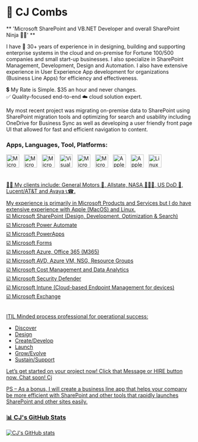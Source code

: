 # 👋 CJ Combs

** 'Microsoft SharePoint and VB.NET Developer and overall SharePoint Ninja 🐱‍👤' **

I have 🎯 30+ years of experience in in designing, building and supporting enterprise systems in the cloud and on-premise for Fortune 100/500 companies and small start-up businesses. I also specialize in SharePoint Management, Development, Design and Automation. I also have extensive experience in User Experience App development for organizations (Business Line Apps) for efficiency and effectiveness.

💲 My Rate is Simple. $35 an hour and never changes.<br>
✅ Quality-focused end-to-end ☁️ cloud solution expert.<br>

My most recent project was migrating on-premise data to SharePoint using SharePoint migration tools and optimizing for search and usability including OneDrive for Business Sync as well as developing a user friendly front page UI that allowed for fast and efficient navigation to content.<br />

### Apps, Languages, Tool, Platforms:

<a href="https://cjthegeek.sharepoint.com/sites/SharePointOnlinePortfolioforCJCombs" target="_blank"><img align="left" alt="Microsoft SharePoint" width="35px" src="https://publichtmlimg.blob.core.windows.net/$web/SharePointLOGO.png" style="padding-right:10px;" />
<a href="https://cjthegeek.sharepoint.com/sites/SharePointOnlinePortfolioforCJCombs" target="_blank"><img align="left" alt="Microsoft SharePoint" width="35px" src="https://publichtmlimg.blob.core.windows.net/$web/microsoft-power-automate-seeklogo.png" style="padding-right:10px;" />
<img align="left" alt="Microsoft OneDrive" width="35px" src="https://publichtmlimg.blob.core.windows.net/$web/OneDriveLOGO.png" style="padding-right:10px;" />
<img align="left" alt="Visual Studio Code" width="35px" src="https://cdn.jsdelivr.net/gh/devicons/devicon/icons/vscode/vscode-original.svg" style="padding-right:10px;" />
<img align="left" alt="Microsoft Azure" width="35px" src="https://cdn.jsdelivr.net/gh/devicons/devicon@latest/icons/azure/azure-original.svg" style="padding-right:10px;" />
<img align="left" alt="Microsoft SQL" width="35px" src="https://cdn.jsdelivr.net/gh/devicons/devicon@latest/icons/microsoftsqlserver/microsoftsqlserver-original-wordmark.svg" style="padding-right:10px;" />
<img align="left" alt="Apple" width="35px" src="https://publichtmlimg.blob.core.windows.net/$web/MicrosoftWindows.png" style="padding-right:10px;" />
<img align="left" alt="Apple" width="35px" src="https://cdn.jsdelivr.net/gh/devicons/devicon@latest/icons/apple/apple-original.svg" style="padding-right:10px;" />
<img align="left" alt="Linux" width="35px" style="padding-right:10px;" src="https://cdn.jsdelivr.net/gh/devicons/devicon/icons/linux/linux-original.svg" />
<br />
<br />

#


👐🏻 My clients include: General Motors 🚗, Allstate, NASA 👩🏻‍🚀, US DoD 🚁, Lucent/AT&T and Avaya 📞☎.

My experience is primarily in Microsoft Products and Services but I do have extensive experience with Apple (MacOS) and Linux.<br>
☑️ Microsoft SharePoint (Design, Development, Optimization & Search)<br>
☑️ Microsoft Power Automate<br>
☑️ Microsoft PowerApps<br>
☑️ Microsoft Forms<br>
☑️ Microsoft Azure, Office 365 (M365)<br>
☑️ Microsoft AVD, Azure VM, NSG, Resource Groups<br>
☑️ Microsoft Cost Management and Data Analytics<br>
☑️ Microsoft Security Defender<br>
☑️ Microsoft Intune (Cloud-based Endpoint Management for devices)<br>
☑️ Microsoft Exchange<br><br>

ITIL Minded process professional for operational success:
- Discover
- Design
- Create/Develop
- Launch
- Grow/Evolve
- Sustain/Support

Let’s get started on your project now! Click that Message or HIRE button now. Chat soon!
Cj

PS – As a bonus, I will create a business line app that helps your company be more efficient with SharePoint and other tools that rapidly launches SharePoint and other sites easily.

### 📊 CJ's GitHub Stats

![CJ's GitHub stats](https://github-readme-stats.vercel.app/api?username=cjcombsMedia&show_icons=true&theme=gruvbox)

<!-- ![GitHub Streak](https://streak-stats.demolab.com?user=ForrestKnight&theme=gruvbox&border_radius=4.5) -->

#

<!--
**cjcombsMedia/cjcombsMedia** is a ✨ _special_ ✨ repository because its `README.md` (this file) appears on your GitHub profile.

Here are some ideas to get you started:

- 🔭 I’m currently working on ...
- 🌱 I’m currently learning ...
- 👯 I’m looking to collaborate on ...
- 🤔 I’m looking for help with ...
- 💬 Ask me about ...
- 📫 How to reach me: ...
- 😄 Pronouns: ...
- ⚡ Fun fact: ...
-->

